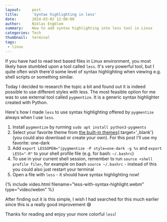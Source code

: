 ```yaml
---
layout:     post
title:      'Syntax highlighting in less'
date:       2024-03-02 12:00:00
author:     Niklas Engblom
summary:    How to add syntax highlighting into less tool in Linux
categories: Tech
thumbnail:  terminal
tags:
 - linux
---
```


If you have had to read text based files in Linux environment, you most likely have stumbled upon a tool called `less`. It's very powerful tool, but I quite often wish there'd some level of syntax highlighting when viewing e.g. shell scripts or something similar.

Today I decided to research the topic a bit and found out it is indeed possible to use different styles with less. The most feasible option for me was to use external tool called `pygmentize`. It is a generic syntax highlighter created with Python.

Here's how I made `less` to use syntax highlighting offered by `pygmentize` always when I use `less`.

1. Install `pygmentize` by running `sudo apt install python3-pygments`
2. Select your favorite theme from [the built-in themes](https://pygments.org/styles/){:target='_blank'} (you could also download or create your own). For this post I'll use my favorite: one-dark
3. Add `export LESSOPEN="|pygmentize -P style=one-dark -g %s` and `export LESS="-R"` to your shell profile file (e.g. for bash: `~/.bashrc`)
4. To use in your current shell session, remember to run `source <shell profile file>`, for example on bash `source ~/.bashrc` - instead of this you could also just restart your terminal
5. Open a file with `less` - it should have syntax highlighting now!

{% include video.html filename="less-with-syntax-highlight.webm" type="video/webm" %}

After finding out it is this simple, I wish I had searched for this much earlier since this is a really good improvement 😅

Thanks for reading and enjoy your more colorful `less`!